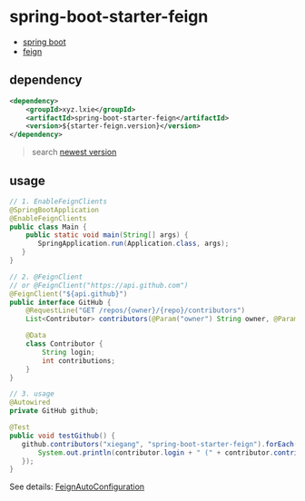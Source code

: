 # spring-boot-starter-feign
- [spring boot](https://spring.io/spring-boot)
- [feign](https://github.com/OpenFeign/feign)

## dependency
```xml
<dependency>
    <groupId>xyz.lxie</groupId>
    <artifactId>spring-boot-starter-feign</artifactId>
    <version>${starter-feign.version}</version>
</dependency>
```

> search [newest version](http://search.maven.org/#search%7Cga%7C1%7Cg%3A%22xyz.lxie%22%20a%3A%22spring-boot-starter-feign%22)


## usage
```java
// 1. EnableFeignClients
@SpringBootApplication
@EnableFeignClients
public class Main {
    public static void main(String[] args) {
       SpringApplication.run(Application.class, args);
   }
}

// 2. @FeignClient
// or @FeignClient("https://api.github.com")
@FeignClient("${api.github}")
public interface GitHub {
    @RequestLine("GET /repos/{owner}/{repo}/contributors")
    List<Contributor> contributors(@Param("owner") String owner, @Param("repo") String repo);

    @Data
    class Contributor {
        String login;
        int contributions;
    }
}
```

```java
// 3. usage
@Autowired
private GitHub github;

@Test
public void testGithub() {
   github.contributors("xiegang", "spring-boot-starter-feign").forEach(contributor -> {
       System.out.println(contributor.login + " (" + contributor.contributions + ")");
   });
}
```
See details: [FeignAutoConfiguration](https://github.com/xiegang/spring-boot-starter-feign/blob/master/src/main/java/xyz/lxie/feign/springboot/FeignAutoConfiguration.java)




